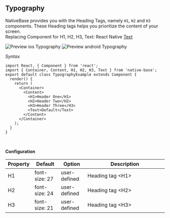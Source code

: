 ## Typography

NativeBase provides you with the Heading Tags, namely <code>H1</code>, <code>H2</code> and <code>H3</code> components. These Heading tags helps you prioritize the content of your screen.<br />
Replacing Component for H1, H2, H3, Text: React Native [Text](http://facebook.github.io/react-native/docs/text.html) <br />

![Preview ios Typography](https://github.com/GeekyAnts/NativeBase-KitchenSink/raw/master/screenshots/ios/typography.png)
![Preview android Typography](https://github.com/GeekyAnts/NativeBase-KitchenSink/raw/master/screenshots/android/typography.png)


*Syntax*

<pre class="line-numbers"><code class="language-jsx">import React, { Component } from 'react';
import { Container, Content, H1, H2, H3, Text } from 'native-base';
export default class TypographyExample extends Component {
  render() {
    return (
      &lt;Container>
        &lt;Content>
          &lt;H1>Header One&lt;/H1>
          &lt;H2>Header Two&lt;/H2>
          &lt;H3>Header Three&lt;/H3>
          &lt;Text>Default&lt;/Text>
        &lt;/Content>
      &lt;/Container>
    );
  }
}</code></pre><br />


**Configuration**
<table class="table table-bordered">
        <thead>
            <tr>
                <th>Property</th>
                <th>Default</th>
                <th>Option</th>
                <th width="50%">Description</th>
            </tr>
        </thead>
        <tbody>
            <tr>
                <td>H1</td>
                <td>font-size: 27</td>
                <td>user-defined</td>
                <td>Heading tag &lt;H1></td>
            </tr>
            <tr>
                <td>H2</td>
                <td>font-size: 24</td>
                <td>user-defined</td>
                <td>Heading tag &lt;H2></td>
            </tr>
            <tr>
                <td>H3</td>
                <td>font-size: 21</td>
                <td>user-defined</td>
                <td>Heading tag &lt;H3></td>
            </tr>
        </tbody>
    </table><br />
